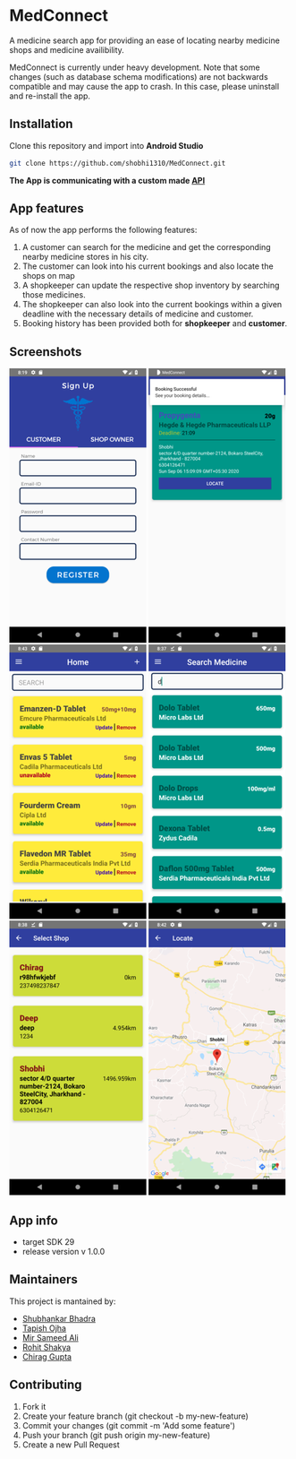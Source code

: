 # MedConnect

A medicine search app for providing an ease of locating nearby medicine shops and medicine availibility.

MedConnect is currently under heavy development. Note that some changes (such as database schema modifications) are not backwards compatible and may cause the app to crash. In this case, please uninstall and re-install the app.

## Installation
Clone this repository and import into **Android Studio**
```bash
git clone https://github.com/shobhi1310/MedConnect.git
```
__The App is communicating with a custom made [API](http://glacial-caverns-39108.herokuapp.com/)__

## App features
As of now the app performs the following features:
1. A customer can search for the medicine and get the corresponding nearby medicine stores in his city.
2. The customer can look into his current bookings and also locate the shops on map
3. A shopkeeper can update the respective shop inventory by searching those medicines.
4. The shopkeeper can also look into the current bookings within a given deadline with the necessary details of medicine and customer. 
5. Booking history has been provided both for **shopkeeper** and **customer**.

Screenshots
-----------
![Sign Up Page](Screenshots/sign_up.png "Sign Up Page")
![Current Booking](Screenshots/current_booking.png "Current Booking Page")
![Inventory](Screenshots/inventory.png "Shop inventory Page")
![Search](Screenshots/search_medicine.png "Search Medicine")
![Shop](Screenshots/shop.png "Shop page")
![Map](Screenshots/map.png "Map Page")

## App info
* target SDK 29
* release version v 1.0.0

## Maintainers
This project is mantained by:
* [Shubhankar Bhadra](http://github.com/shobhi1310)
* [Tapish Ojha](http://github.com/tapish2000)
* [Mir Sameed Ali](http://github.com/mir-sam-ali)
* [Rohit Shakya](http://github.com/rohit-cs18b029)
* [Chirag Gupta](http://github.com/chirag2706)

## Contributing

1. Fork it
2. Create your feature branch (git checkout -b my-new-feature)
3. Commit your changes (git commit -m 'Add some feature')
4. Push your branch (git push origin my-new-feature)
5. Create a new Pull Request
